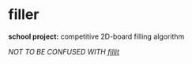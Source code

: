 # filler
**school project:** competitive 2D-board filling algorithm

*NOT TO BE CONFUSED WITH [fillit](https://github.com/rikikoo/fillit)*
